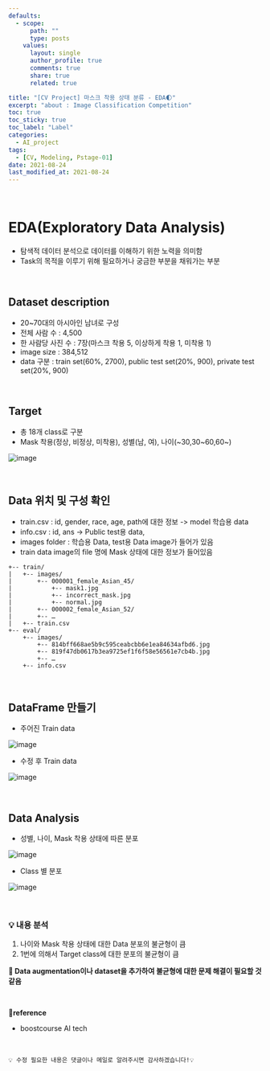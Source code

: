 ```yaml
---
defaults:
  - scope:
      path: ""
      type: posts
    values:
      layout: single
      author_profile: true
      comments: true
      share: true
      related: true

title: "[CV Project] 마스크 착용 상태 분류 - EDA🌓"
excerpt: "about : Image Classification Competition"
toc: true
toc_sticky: true
toc_label: "Label"
categories:
  - AI_project
tags:
  - [CV, Modeling, Pstage-01]
date: 2021-08-24
last_modified_at: 2021-08-24
---
```


<br>  

# EDA(Exploratory Data Analysis)

- 탐색적 데이터 분석으로 데이터를 이해하기 위한 노력을 의미함
- Task의 목적을 이루기 위해 필요하거나 궁금한 부분을 채워가는 부분

<br>

## Dataset description

- 20~70대의 아시아인 남녀로 구성
- 전체 사람 수 : 4,500
- 한 사람당 사진 수 : 7장(마스크 착용 5, 이상하게 착용 1, 미착용 1)
- image size : 384,512
- data 구분 : train set(60%, 2700), public test set(20%, 900), private test set(20%, 900)

<br>

## Target

- 총 18개 class로 구분
- Mask 착용(정상, 비정상, 미착용), 성별(남, 여), 나이(~30,30~60,60~)

![image](https://user-images.githubusercontent.com/77658029/131209538-f09809d2-d521-4848-b481-14d1938192c7.png)

<br>

## Data 위치 및 구성 확인

- train.csv : id, gender, race, age, path에 대한 정보 -> model 학습용 data
- info.csv : id, ans -> Public test용 data, 
- images folder : 학습용 Data, test용 Data image가 들어가 있음
- train data image의 file 명에 Mask 상태에 대한 정보가 들어있음

```
+-- train/
|   +-- images/
|       +-- 000001_female_Asian_45/
|           +-- mask1.jpg
|           +-- incorrect_mask.jpg
|           +-- normal.jpg
|       +-- 000002_female_Asian_52/
|       +-- …
|   +-- train.csv
+-- eval/
    +-- images/
        +-- 814bff668ae5b9c595ceabcbb6e1ea84634afbd6.jpg
        +-- 819f47db0617b3ea9725ef1f6f58e56561e7cb4b.jpg
        +-- …
    +-- info.csv
```

<br>

## DataFrame 만들기

- 주어진 Train data

![image](https://user-images.githubusercontent.com/77658029/131210186-4a4c58f4-55b8-4f97-b8be-540fe6b53959.png)

- 수정 후 Train data

![image](https://user-images.githubusercontent.com/77658029/131210203-94087b08-edeb-44e7-8aab-f86d0a17b2b3.png)

<br>

## Data Analysis

- 성별, 나이, Mask 착용 상태에 따른 분포

![image](https://user-images.githubusercontent.com/77658029/131209735-59d62789-25e6-4424-81f2-d634176b3aec.png)

- Class 별 분포

![image](https://user-images.githubusercontent.com/77658029/131209713-931dcd8e-a382-4b51-befc-6225c61c374c.png)


<br>

### 💡 내용 분석

1. 나이와 Mask 착용 상태에 대한 Data 분포의 불균형이 큼
2. 1번에 의해서 Target class에 대한 분포의 불균형이 큼

**📌 Data augmentation이나 dataset을 추가하여 불균형에 대한 문제 해결이 필요할 것 같음**


<br>

**📌reference**
- boostcourse AI tech


<br>

```
💡 수정 필요한 내용은 댓글이나 메일로 알려주시면 감사하겠습니다!💡 
```
